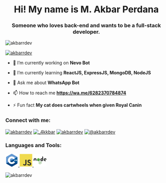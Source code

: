 <h1 align="center">Hi! My name is M. Akbar Perdana</h1>
<h3 align="center">Someone who loves back-end and wants to be a full-stack developer.</h3>

<p align="left"> <img src="https://komarev.com/ghpvc/?username=akbarrdev&label=Profile%20views&color=0e75b6&style=flat" alt="akbarrdev" /> </p>

<p align="left"> <a href="https://github.com/ryo-ma/github-profile-trophy"><img src="https://github-profile-trophy.vercel.app/?username=akbarrdev" alt="akbarrdev" /></a> </p>

- 🔭 I’m currently working on **Nevo Bot**

- 🌱 I’m currently learning **ReactJS, ExpressJS, MongoDB, NodeJS**

- 💬 Ask me about **WhatsApp Bot**

- 📫 How to reach me **https://wa.me/6282370784874**

- ⚡ Fun fact **My cat does cartwheels when given Royal Canin**

<h3 align="left">Connect with me:</h3>
<p align="left">
<a href="https://dev.to/akbarrdev" target="blank"><img align="center" src="https://raw.githubusercontent.com/rahuldkjain/github-profile-readme-generator/master/src/images/icons/Social/devto.svg" alt="akbarrdev" height="30" width="40" /></a>
<a href="https://instagram.com/_4kkbar" target="blank"><img align="center" src="https://raw.githubusercontent.com/rahuldkjain/github-profile-readme-generator/master/src/images/icons/Social/instagram.svg" alt="_4kkbar" height="30" width="40" /></a>
<a href="https://www.hackerrank.com/akbarrdev" target="blank"><img align="center" src="https://raw.githubusercontent.com/rahuldkjain/github-profile-readme-generator/master/src/images/icons/Social/hackerrank.svg" alt="akbarrdev" height="30" width="40" /></a>
<a href="https://www.hackerearth.com/@akbarrdev" target="blank"><img align="center" src="https://raw.githubusercontent.com/rahuldkjain/github-profile-readme-generator/master/src/images/icons/Social/hackerearth.svg" alt="@akbarrdev" height="30" width="40" /></a>
</p>

<h3 align="left">Languages and Tools:</h3>
<p align="left"> <a href="https://www.w3schools.com/cpp/" target="_blank" rel="noreferrer"> <img src="https://raw.githubusercontent.com/devicons/devicon/master/icons/cplusplus/cplusplus-original.svg" alt="cplusplus" width="40" height="40"/> </a> <a href="https://developer.mozilla.org/en-US/docs/Web/JavaScript" target="_blank" rel="noreferrer"> <img src="https://raw.githubusercontent.com/devicons/devicon/master/icons/javascript/javascript-original.svg" alt="javascript" width="40" height="40"/> </a> <a href="https://nodejs.org" target="_blank" rel="noreferrer"> <img src="https://raw.githubusercontent.com/devicons/devicon/master/icons/nodejs/nodejs-original-wordmark.svg" alt="nodejs" width="40" height="40"/> </a> </p>

<p><img align="center" src="https://github-readme-streak-stats.herokuapp.com/?user=akbarrdev&" alt="akbarrdev" /></p>
